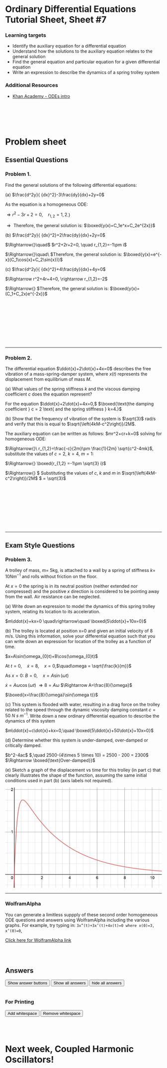 <script type="text/x-mathjax-config">
  MathJax.Hub.Config({
    tex2jax: {
      inlineMath: [ ['$','$'], ["\\(","\\)"] ],
      processEscapes: true
    }
  });
</script>

<script type="text/javascript" async
  src="https://cdnjs.cloudflare.com/ajax/libs/mathjax/2.7.5/MathJax.js?config=TeX-MML-AM_CHTML">
</script>
<script type="text/javascript" src="tutorialSheetScripts.js"> </script>
<link rel="stylesheet" type="text/css" media="all" href="styles.css">

# Ordinary Differential Equations Tutorial Sheet, Sheet #7

### Learning targets
* Identify the auxiliary equation for a differential equation
* Understand how the solutions to the auxiliary equation relates to the general solution
* Find the general equation and particular equation for a given differential equation
* Write an expression to describe the dynamics of a spring trolley system

### Additional Resources
* [Khan Academy - ODEs intro](https://youtu.be/6o7b9yyhH7k)

<br><br><br><br>

# Problem sheet
## Essential Questions
### Problem 1.
Find the general solutions of the following differential equations:

(a) $\frac{d^2y}{ {dx}^2}-3\frac{dy}{dx}+2y=0$
<div class = "answer">
As the equation is a homogeneous ODE:

$\Rightarrow r^2-3r+2=0,\quad r_{1,2}=1, 2$.}

$\Rightarrow{}$ Therefore, the general solution is: $\boxed{y(x)=C_1e^x+C_2e^{2x}}$
</div>

(b) $\frac{d^2y}{ {dx}^2}+2\frac{dy}{dx}+2y=0$
<div class = "answer">
$\Rightarrow{}\quad$
$r^2+2r+2=0, \quad r_{1,2}=-1\pm i$

$\Rightarrow{}\quad\ $Therefore, the general solution is: 
$\boxed{y(x)=e^{-x}(C_1\cos{x}+C_2\sin{x})}$
</div>

(c) $\frac{d^2y}{ {dx}^2}+4\frac{dy}{dx}+4y=0$
<div class = "answer">
$\Rightarrow r^2+4r+4=0, \rightarrow r_{1,2}=-2$

$\Rightarrow{} $Therefore, the general solution is: 
$\boxed{y(x)=(C_1+C_2x)e^{-2x}}$
</div>
<div class = "workingout"><br><br><br><br><br><br><br><br></div>

-----------------------------------------------------------------------------------

### Problem 2.
The differential equation $\ddot{x}+2\dot{x}+4x=0$ describes the free vibration of a mass-spring-damper system, where $x(t)$ represents the displacement from equilibrium of mass $M$.

(a) What values of the spring stiffness $k$ and the viscous damping coefficient $c$ does the equation represent?
<div class = "answer">For the equation $\ddot{x}+2\dot{x}+4x=0,$ $\boxed{\text{the damping coefficient } c = 2 \text{ and the spring stiffness } k=4.}$</div>

(b) Show that the frequency of vibration of the system is $\sqrt{3}$ rad/s and verify that this is equal to $\sqrt{\left(4kM-c^2\right)}/2M$.
<div class = "answer">The auxiliary equation can be written as follows:
$mr^2+cr+k=0$ solving for homogeneous ODE:

$\Rightarrow{}\ r_{1,2}=\frac{-c}{2m}\pm \frac{1}{2m} \sqrt{c^2-4mk}$,
substitute the values of $c = 2,\ k = 4,\ m = 1:$

$\Rightarrow{} \boxed{r_{1,2} =-1\pm \sqrt{3} i}$

$\Rightarrow{} $
Substituting the values of $c,\ k\ \mathrm{and}\ m$ in $\sqrt{\left(4kM-c^2\right)}/2M$
$ = \sqrt{3}$
</div>
<div class = "workingout"><br><br><br><br><br><br><br><br><P style="page-break-before: always"></div>

-----------------------------------

## Exam Style Questions
### Problem 3.
A trolley of mass, $m=$ 5kg, is attached to a wall by a spring of stiffness $k=$ $10Nm^{-1}$ and rolls without friction on the floor.

At $x=0$ the spring is in its neutral position (neither extended nor compressed) and the positive $x$ direction is considered to be pointing away from the wall. Air resistance can be neglected.

(a) Write down an expression to model the dynamics of this spring trolley system, relating its location to its acceleration.
<div class = "answer">
$m\ddot{x}+kx=0 \quad\rightarrow\quad \boxed{5\ddot{x}+10x=0}$
</div>


(b) The trolley is located at position x=0 and given an initial velocity of 8 m/s. Using this information, solve your differential equation such that you can write down an expression for location of the trolley as a function of time.
<div class = "answer">
$x=A\sin(\omega_{0}t)+B\cos(\omega_{0}t)$<br>

At $t=0$,$\quad\dot{x}=8$,$\quad x = 0$,$\quad\omega = \sqrt{\frac{k}{m}}$<br>

As $x=0$: $B=0$,$\quad x=A\sin(\omega t)$<br>

$\dot{x}=A\omega \cos(\omega t)$
$\Rightarrow 8=A\omega$
$\Rightarrow A=\frac{8}{\omega}$<br>

$\boxed{x=\frac{8}{\omega}\sin(\omega t)}$
</div>

(c) This system is flooded with water, resulting in a drag force on the trolley related to the speed through the dynamic viscosity damping constant $c=50\ N\ s\ m^{−1}$. Write down a new ordinary differential equation to describe the dynamics of this system
<div class = "answer">$m\ddot{x}+c\dot{x}+kx=0,\quad \boxed{5\ddot{x}+50\dot{x}+10x=0}$</div>

(d) Determine whether this system is under-damped, over-damped or critically damped.
<div class = "answer">$b^2-4ac$ $,\quad 2500-(4\times 5 \times 10) = 2500 - 200 = 2300$
$\Rightarrow \boxed{\text{Over-damped}}$
</div>

(e) Sketch a graph of the displacement vs time for this trolley (in part c) that clearly illustrates the shape of the function, assuming the same initial conditions used in part (b) (axis labels not required).
<div class = "answer">
<img src="07-ode-media/figure1.PNG">
</div>

-----------------------------------------------------------------------------------

### WolframAlpha
You can generate a limitless suppply of these second order homogeneous ODE questions and answers using WolframAlpha including the various graphs. For example, try typing in: 
``` 3x”(t)+3x’(t)+4x(t)=0 where x(0)=3, x’(0)=0 ```,

[Click here for WolframAlpha link](https://www.wolframalpha.com/input/?i=3x%27%27(t)%2B3x%27(t)%2B4x(t)%3D0+where+x(0)%3D3,+x%27(0)%3D0)

<br><br>

## Answers

<button type="button" onclick="displayAnswerButtons('block')">Show answer buttons</button>
<button type="button" onclick="displayAnswers('block')">Show all answers</button>
<button type="button" onclick="displayAnswers('none')">hide all answers</button>
<br><br>
### For Printing
<button type="button" onclick="prepareForPrint('block')">Add whitespace</button>
<button type="button" onclick="prepareForPrint('none')">Remove whitespace</button>

<br><br>

# Next week, Coupled Harmonic Oscillators!